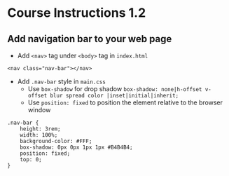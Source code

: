 # Course Instructions 1.2
## Add navigation bar to your web page

* Add `<nav>` tag under `<body>` tag in `index.html`
```
<nav class="nav-bar"></nav>
```
* Add `.nav-bar` style in `main.css`
    * Use `box-shadow` for drop shadow `box-shadow: none|h-offset v-offset blur spread color |inset|initial|inherit;`
    * Use `position: fixed` to position the element relative to the browser window
```
.nav-bar {
    height: 3rem;
    width: 100%;
    background-color: #FFF;
    box-shadow: 0px 0px 1px 1px #B4B4B4;
    position: fixed;
    top: 0;
}
```